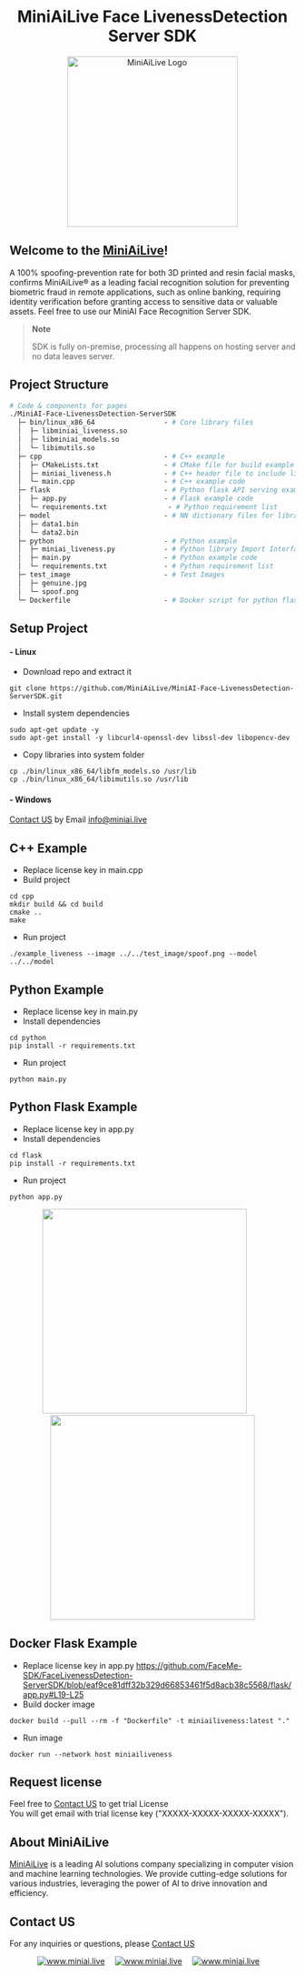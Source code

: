 <div align="center">
   <h1> MiniAiLive Face LivenessDetection Server SDK </h1>
   <img src=https://www.miniai.live/wp-content/uploads/2023/03/logo_name-1-768x426.png alt="MiniAiLive Logo"
   width="300">
</div>

## Welcome to the [MiniAiLive](https://www.miniai.live/)!
A 100% spoofing-prevention rate for both 3D printed and resin facial masks, confirms MiniAiLive® as a leading facial recognition solution for preventing biometric fraud in remote applications, such as online banking, requiring identity verification before granting access to sensitive data or valuable assets.
Feel free to use our MiniAI Face Recognition Server SDK.

> **Note**
>
> SDK is fully on-premise, processing all happens on hosting server and no data leaves server.

## Project Structure
```graphql
# Code & components for pages
./MiniAI-Face-LivenessDetection-ServerSDK
  ├─ bin/linux_x86_64                 - # Core library files
  │  ├─ libminiai_liveness.so
  │  ├─ libminiai_models.so
  │  └─ libimutils.so
  ├─ cpp                              - # C++ example
  │  ├─ CMakeLists.txt                - # CMake file for build example
  │  ├─ miniai_liveness.h             - # C++ header file to include library
  │  └─ main.cpp                      - # C++ example code
  ├─ flask                            - # Python flask API serving example
  │  ├─ app.py                        - # Flask example code
  │  └─ requirements.txt               - # Python requirement list
  ├─ model                            - # NN dictionary files for library
  │  ├─ data1.bin
  │  └─ data2.bin
  ├─ python                           - # Python example
  │  ├─ miniai_liveness.py            - # Python library Import Interface file
  │  ├─ main.py                       - # Python example code
  │  └─ requirements.txt              - # Python requirement list
  ├─ test_image                       - # Test Images
  │  ├─ genuine.jpg
  │  └─ spoof.png
  └─ Dockerfile                       - # Docker script for python flask API serving example
```

## Setup Project
#### - Linux
- Download repo and extract it
```
git clone https://github.com/MiniAiLive/MiniAI-Face-LivenessDetection-ServerSDK.git
```
- Install system dependencies
```
sudo apt-get update -y
sudo apt-get install -y libcurl4-openssl-dev libssl-dev libopencv-dev
```
- Copy libraries into system folder
```
cp ./bin/linux_x86_64/libfm_models.so /usr/lib
cp ./bin/linux_x86_64/libimutils.so /usr/lib
```

#### - Windows
[Contact US](https://www.miniai.live/contact/) by Email info@miniai.live
  
## C++ Example
- Replace license key in main.cpp
- Build project
```
cd cpp
mkdir build && cd build
cmake ..
make
```
- Run project
```
./example_liveness --image ../../test_image/spoof.png --model ../../model
```

## Python Example
- Replace license key in main.py
- Install dependencies
```
cd python
pip install -r requirements.txt
```
- Run project
```
python main.py
```
## Python Flask Example
- Replace license key in app.py
- Install dependencies
```
cd flask
pip install -r requirements.txt
```
- Run project
```
python app.py
```
<p align="center">
  <img width="360" src="https://user-images.githubusercontent.com/122285115/211873670-053fccc6-ffcf-443d-8d6d-6c3e2c161374.png">&emsp;&emsp;
  <img width="360" src="https://user-images.githubusercontent.com/122285115/211873784-0ba680ca-aad4-4535-bd6c-cefc328afdb3.png">
</p>


## Docker Flask Example
- Replace license key in app.py https://github.com/FaceMe-SDK/FaceLivenessDetection-ServerSDK/blob/eaf9ce81dff32b329d66853461f5d8acb38c5568/flask/app.py#L19-L25
- Build docker image
```
docker build --pull --rm -f "Dockerfile" -t miniailiveness:latest "."
```
- Run image
```
docker run --network host miniailiveness
```

## Request license
Feel free to [Contact US](https://www.miniai.live/contact/)  to get trial License   
You will get email with trial license key ("XXXXX-XXXXX-XXXXX-XXXXX").

## About MiniAiLive
[MiniAiLive](https://www.miniai.live/) is a leading AI solutions company specializing in computer vision and machine learning technologies. We provide cutting-edge solutions for various industries, leveraging the power of AI to drive innovation and efficiency.

## Contact US
For any inquiries or questions, please [Contact US](https://www.miniai.live/contact/)

<p align="center">
<a target="_blank" href="https://t.me/Contact_MiniAiLive"><img src="https://img.shields.io/badge/telegram-@MiniAiLive-blue.svg?logo=telegram" alt="www.miniai.live"></a>&emsp;
<a target="_blank" href="https://wa.me/+19162702374"><img src="https://img.shields.io/badge/whatsapp-MiniAiLive-blue.svg?logo=whatsapp" alt="www.miniai.live"></a>&emsp;
<a target="_blank" href="https://join.skype.com/invite/ltQEVDmVddTe"><img src="https://img.shields.io/badge/skype-MiniAiLive-blue.svg?logo=skype" alt="www.miniai.live"></a>&emsp;
</p>
